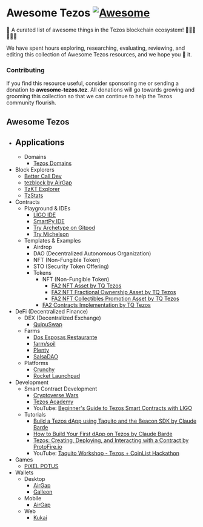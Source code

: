 # Awesome Tezos [![Awesome](https://cdn.rawgit.com/sindresorhus/awesome/d7305f38d29fed78fa85652e3a63e154dd8e8829/media/badge.svg)](https://github.com/sindresorhus/awesome)
🎉 A curated list of awesome things in the Tezos blockchain ecosystem! 🥳🤓🥳🤓🥳🤑

We have spent hours exploring, researching, evaluating, reviewing, and editing this collection of Awesome Tezos resources, and we hope you 💙 it. 

### Contributing

If you find this resource useful, consider sponsoring me or sending a donation to **awesome-tezos.tez**. All donations will go towards growing and grooming this collection so that we can continue to help the Tezos community flourish.

## Awesome Tezos
- Applications
  - 
  - Domains
    - [Tezos Domains](https://tezos.domains/)
- Block Explorers
  - [Better Call Dev](https://better-call.dev/)
  - [tezblock by AirGap](https://tezblock.io/)
  - [TzKT Explorer](https://tzkt.io/)
  - [TzStats](https://tzstats.com/)
- Contracts
  - Playground &amp; IDEs
    - [LIGO IDE](https://ide.ligolang.org/)
    - [SmartPy IDE](https://smartpy.io/ide)
    - [Try Archetype on Gitpod](https://gitpod.io/#https://github.com/edukera/try-archetype)
    - [Try Michelson](https://try-michelson.com/)
  - Templates &amp; Examples
    - Airdrop
    - DAO (Decentralized Autonomous Organization)
    - NFT (Non-Fungible Token)
    - STO (Security Token Offering)
    - Tokens
      - NFT (Non-Fungible Token)
        - [FA2 NFT Asset by TQ Tezos](https://github.com/tqtezos/smart-contracts/tree/master/nft_assets)
        - [FA2 NFT Fractional Ownership Asset by TQ Tezos](https://github.com/tqtezos/smart-contracts/tree/master/fractional)
        - [FA2 NFT Collectibles Promotion Asset by TQ Tezos](https://github.com/tqtezos/smart-contracts/tree/master/collectibles)
      - [FA2 Contracts Implementation by TQ Tezos](https://github.com/tqtezos/smart-contracts)
- DeFi (Decentralized Finance)
  - DEX (Decentralized Exchange)
    - [QuipuSwap](https://quipuswap.com/)
  - Farms
    - [Dos Esposas Restaurante](https://dos-esposas.restaurant)
    - [farm/soil](https://farmsoil.xtz)
    - [Plenty](https://plentydefi.com)
    - [SalsaDAO](https://salsadao.xyz)
  - Platforms
    - [Crunchy](https://crunchy.network/)
    - [Rocket Launchpad](https://docs.rocketlaunchpad.io)
- Development
  - Smart Contract Development
    - [Cryptoverse Wars](https://cryptocodeschool.in/tezos/)
    - [Tezos Academy](https://tezosacademy.io/)
    - YouTube: [Beginner's Guide to Tezos Smart Contracts with LIGO](https://www.youtube.com/watch?v=Ozf250c52AI)
  - Tutorials
    - [Build a Tezos dApp using Taquito and the Beacon SDK by Claude Barde](https://medium.com/coinmonks/build-a-tezos-dapp-using-taquito-and-the-beacon-sdk-692d7dc822aa)
    - [How to Build Your First dApp on Tezos by Claude Barde](https://betterprogramming.pub/build-your-first-dapp-on-tezos-270c568d4fe9)
    - [Tezos: Creating, Deploying, and Interacting with a Contract by ProtoFire.io](https://medium.com/protofire-blog/tezos-part-1-creating-deploying-and-interacting-with-a-contract-5ee3efa819fa)
    - YouTube: [Taquito Workshop - Tezos + CoinList Hackathon](https://www.youtube.com/watch?v=qYk_17YbPa4)
- Games
  - [PiXEL POTUS](https://www.pixelpotus.com/)
- Wallets
  - Desktop
    - [AirGap](https://airgap.it/)
    - [Galleon](https://cryptonomic.tech/galleon.html)
  - Mobile
    - [AirGap](https://airgap.it/)
  - Web
    - [Kukai](https://wallet.kukai.app/)
